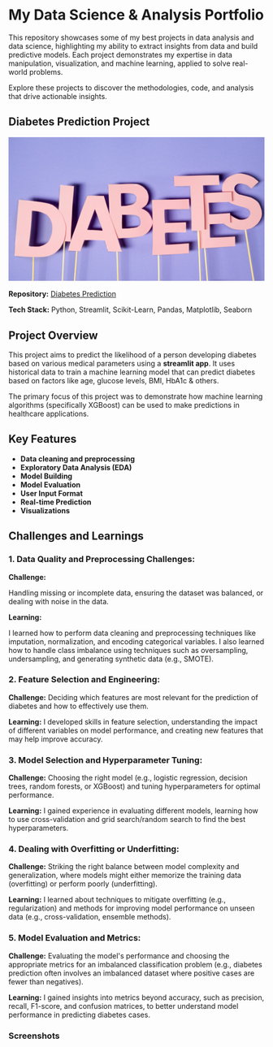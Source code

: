 # My Data Science & Analysis Portfolio

This repository showcases some of my best projects in data analysis and data science, highlighting my ability to extract insights from data and build predictive models. Each project demonstrates my expertise in data manipulation, visualization, and machine learning, applied to solve real-world problems.

Explore these projects to discover the methodologies, code, and analysis that drive actionable insights.

## Diabetes Prediction Project
![](https://github.com/MithamoMorgan/MY_PORTFOLIO_/blob/master/Diabetes.jpg)

**Repository:** [Diabetes Prediction](https://github.com/MithamoMorgan/Diabetes_Prediction)

**Tech Stack:** Python, Streamlit, Scikit-Learn, Pandas, Matplotlib, Seaborn

## Project Overview

This project aims to predict the likelihood of a person developing diabetes based on various medical parameters using a **streamlit app**. It uses historical data to train a machine learning model that can predict diabetes based on factors like age, glucose levels, BMI, HbA1c & others.

The primary focus of this project was to demonstrate how machine learning algorithms (specifically XGBoost) can be used to make predictions in healthcare applications.

## Key Features

* **Data cleaning and preprocessing**
* **Exploratory Data Analysis (EDA)**
* **Model Building**
* **Model Evaluation** 
* **User Input Format**
* **Real-time Prediction**
* **Visualizations**

## Challenges and Learnings

### 1. Data Quality and Preprocessing Challenges:

**Challenge:**

Handling missing or incomplete data, ensuring the dataset was balanced, or dealing with noise in the data.

**Learning:**

I learned how to perform data cleaning and preprocessing techniques like imputation, normalization, and encoding categorical variables. I also learned how to handle class imbalance using techniques such as oversampling, undersampling, and generating synthetic data (e.g., SMOTE).

### 2. Feature Selection and Engineering:

**Challenge:** Deciding which features are most relevant for the prediction of diabetes and how to effectively use them.

**Learning:** I developed skills in feature selection, understanding the impact of different variables on model performance, and creating new features that may help improve accuracy.

### 3. Model Selection and Hyperparameter Tuning:

**Challenge:** Choosing the right model (e.g., logistic regression, decision trees, random forests, or XGBoost) and tuning hyperparameters for optimal performance.

**Learning:** I gained experience in evaluating different models, learning how to use cross-validation and grid search/random search to find the best hyperparameters.

### 4. Dealing with Overfitting or Underfitting:

**Challenge:** Striking the right balance between model complexity and generalization, where models might either memorize the training data (overfitting) or perform poorly (underfitting).

**Learning:** I learned about techniques to mitigate overfitting (e.g., regularization) and methods for improving model performance on unseen data (e.g., cross-validation, ensemble methods).

### 5. Model Evaluation and Metrics:

**Challenge:** Evaluating the model's performance and choosing the appropriate metrics for an imbalanced classification problem (e.g., diabetes prediction often involves an imbalanced dataset where positive cases are fewer than negatives).

**Learning:** I gained insights into metrics beyond accuracy, such as precision, recall, F1-score, and confusion matrices, to better understand model performance in predicting diabetes cases.

### Screenshots


